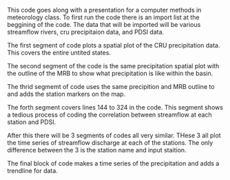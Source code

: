 This code goes along with a presentation for a computer methods in meteorology class.
To first run the code there is an import list at the beggining of the code.
The data that will be imported will be various streamflow rivers, cru precipitaion data, and PDSI data.

The first segment of code plots a spatial plot of the CRU precipitation data. This covers the entire untited states. 

The second segment of the code is the same precipitation spatial plot with the outline of the MRB to show what precipitation is like within the basin.

The thrid segmemt of code uses the same precipition and MRB outline to and adds the station markers on the map. 

The forth segment covers lines 144 to 324 in the code. This segment shows a tedious process of coding the correlation between streamflow at each station and PDSI.

After this there will be 3 segments of codes all very similar. THese 3 all plot the time series of streamflow discharge at each of the stations. The only difference between the 3 is the station name and input staition.

The final block of code makes a time series of the precipitation and adds a trendline for data. 
